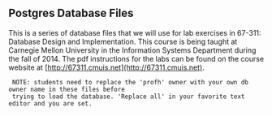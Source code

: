 Postgres Database Files
------------
This is a series of database files that we will use for lab exercises in 67-311: Database Design and Implementation.  This course is being taught at Carnegie Mellon University in the Information Systems Department during the fall of 2014.  The pdf instructions for the labs can be found on the course website at [http://67311.cmuis.net](http://67311.cmuis.net).  

```  
 NOTE: students need to replace the 'profh' owner with your own db owner name in these files before 
 trying to load the database. 'Replace all' in your favorite text editor and you are set. 
```
